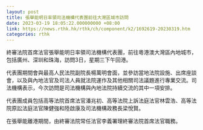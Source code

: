 ```yaml
---
layout: post
title: 張舉能明日率領司法機構代表團前往大灣區城市訪問
date: 2023-03-19 18:05:22.000000000 +08:00
link: https://news.rthk.hk/rthk/ch/component/k2/1692619-20230319.htm
categories: rthk
---
```


終審法院首席法官張舉能明日率領司法機構代表團，前往粵港澳大灣區內地城市，包括廣州、深圳和珠海，訪問3日，星期三下午回港。

代表團期間會與最高人民法院副院長楊萬明會面，並參訪當地法院設施、出席座談會，以及與內地法官及司法人員就法院運作及其他相關司法議題進行專業交流。司法機構表示，今次訪問是司法機構與內地法院持續交流的其中一項安排。

代表團成員包括高等法院首席法官潘兆初、高等法院上訴法庭法官林雲浩、高等法院原訟法庭法官陳健強和陸啟康及司法機構政務長梁悅賢。

在張舉能離港期間，由終審法院常任法官李義署理終審法院首席法官職務。
